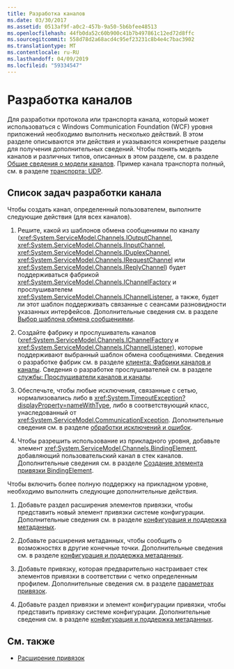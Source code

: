 ```yaml
---
title: Разработка каналов
ms.date: 03/30/2017
ms.assetid: 0513af9f-a0c2-457b-9a50-5b6bfee48513
ms.openlocfilehash: 44fb0da52c60b900c41b7b497861c12ed72d8ffc
ms.sourcegitcommit: 558d78d2a68acd4c95ef23231c8b4e4c7bac3902
ms.translationtype: MT
ms.contentlocale: ru-RU
ms.lasthandoff: 04/09/2019
ms.locfileid: "59334547"
---
```

# <a name="developing-channels"></a>Разработка каналов
Для разработки протокола или транспорта канала, который может использоваться с Windows Communication Foundation (WCF) уровня приложений необходимо выполнить несколько действий. В этом разделе описываются эти действия и указываются конкретные разделы для получения дополнительных сведений. Чтобы понять модель каналов и различных типов, описанных в этом разделе, см. в разделе [Общие сведения о модели каналов](../../../../docs/framework/wcf/extending/channel-model-overview.md). Пример канала транспорта полный, см. в разделе [транспорта: UDP](../../../../docs/framework/wcf/samples/transport-udp.md).  
  
## <a name="the-channel-development-task-list"></a>Список задач разработки канала  
 Чтобы создать канал, определенный пользователем, выполните следующие действия (для всех каналов).  
  
1. Решите, какой из шаблонов обмена сообщениями по каналу (<xref:System.ServiceModel.Channels.IOutputChannel>, <xref:System.ServiceModel.Channels.IInputChannel>, <xref:System.ServiceModel.Channels.IDuplexChannel>, <xref:System.ServiceModel.Channels.IRequestChannel> или <xref:System.ServiceModel.Channels.IReplyChannel>) будет поддерживаться фабрикой <xref:System.ServiceModel.Channels.IChannelFactory> и прослушивателем <xref:System.ServiceModel.Channels.IChannelListener>, а также, будет ли этот шаблон поддерживать связанные с сеансами разновидности указанных интерфейсов. Дополнительные сведения см. в разделе [Выбор шаблона обмена сообщениями](../../../../docs/framework/wcf/extending/choosing-a-message-exchange-pattern.md).  
  
2. Создайте фабрику и прослушиватель каналов (<xref:System.ServiceModel.Channels.IChannelFactory> и <xref:System.ServiceModel.Channels.IChannelListener>), которые поддерживают выбранный шаблон обмена сообщениями. Сведения о разработке фабрик см. в разделе [клиента: Фабрики каналов и каналы](../../../../docs/framework/wcf/extending/client-channel-factories-and-channels.md). Сведения о разработке прослушивателей см. в разделе [службы: Прослушиватели каналов и каналы](../../../../docs/framework/wcf/extending/service-channel-listeners-and-channels.md).  
  
3. Обеспечьте, чтобы любые исключения, связанные с сетью, нормализовались либо в <xref:System.TimeoutException?displayProperty=nameWithType>, либо в соответствующий класс, унаследованный от <xref:System.ServiceModel.CommunicationException>. Дополнительные сведения см. в разделе [обработки исключений и ошибок](../../../../docs/framework/wcf/extending/handling-exceptions-and-faults.md).  
  
4. Чтобы разрешить использование из прикладного уровня, добавьте элемент <xref:System.ServiceModel.Channels.BindingElement>, добавляющий пользовательский канал в стек каналов. Дополнительные сведения см. в разделе [Создание элемента привязки BindingElement](../../../../docs/framework/wcf/extending/creating-a-bindingelement.md).  
  
 Чтобы включить более полную поддержку на прикладном уровне, необходимо выполнить следующие дополнительные действия.  
  
1. Добавьте раздел расширения элементов привязки, чтобы представить новый элемент привязки системе конфигурации. Дополнительные сведения см. в разделе [конфигурация и поддержка метаданных](../../../../docs/framework/wcf/extending/configuration-and-metadata-support.md).  
  
2. Добавьте расширения метаданных, чтобы сообщить о возможностях в другие конечные точки. Дополнительные сведения см. в разделе [конфигурация и поддержка метаданных](../../../../docs/framework/wcf/extending/configuration-and-metadata-support.md).  
  
3. Добавьте привязку, которая предварительно настраивает стек элементов привязки в соответствии с четко определенным профилем. Дополнительные сведения см. в разделе [параметрах привязок](../../../../docs/framework/wcf/extending/creating-user-defined-bindings.md).  
  
4. Добавьте раздел привязки и элемент конфигурации привязки, чтобы представить привязку системе конфигурации. Дополнительные сведения см. в разделе [конфигурация и поддержка метаданных](../../../../docs/framework/wcf/extending/configuration-and-metadata-support.md).  
  
## <a name="see-also"></a>См. также

- [Расширение привязок](../../../../docs/framework/wcf/extending/extending-bindings.md)

